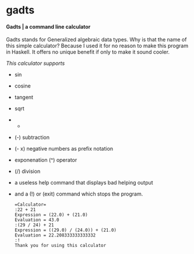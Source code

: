# gadts

#### Gadts | a command line calculator

Gadts stands for Generalized algebraic data types. 
Why is that the name of this simple calculator? 
Because I used it for no reason to make this program in Haskell. 
It offers no unique benefit if only to make it sound cooler. 

_This calculator supports_

- sin 
- cosine 
- tangent 
- sqrt 
- +
- (-) subtraction
- (- x) negative numbers as prefix notation
-  exponenation (^) operator
- (/) division 
- a useless help command that displays bad helping output
- and a (!) or (exit) command which stops the program.

   ```text 
   =Calculator=
   :22 + 21
   Expression = (22.0) + (21.0)
   Evaluation = 43.0
   :(29 / 24) + 21
   Expression = ((29.0) / (24.0)) + (21.0)
   Evaluation = 22.208333333333332
   :!
   Thank you for using this calculator
   ```
